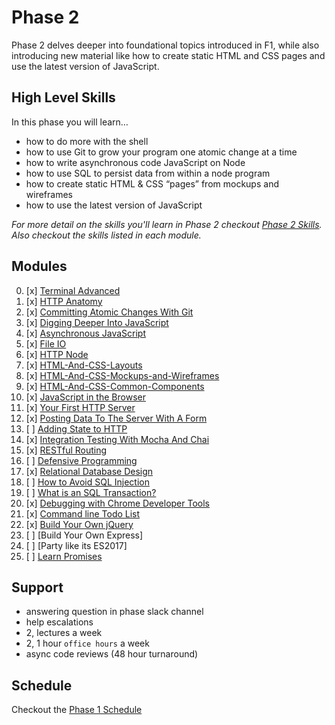 # Phase 2

Phase 2 delves deeper into foundational topics introduced in F1, while also
introducing new material like how to create static HTML and CSS pages and use
the latest version of JavaScript.


## High Level Skills

In this phase you will learn…

- how to do more with the shell
- how to use Git to grow your program one atomic change at a time
- how to write asynchronous code JavaScript on Node
- how to use SQL to persist data from within a node program
- how to create static HTML & CSS “pages” from mockups and wireframes
- how to use the latest version of JavaScript

_For more detail on the skills you'll learn in Phase 2 checkout
[Phase 2 Skills](./skills.md). Also checkout the skills listed in each module._


## Modules

0. [x] [Terminal Advanced](../../modules/Terminal-Advanced)
0. [x] [HTTP Anatomy](../../modules/HTTP-Anatomy)
0. [x] [Committing Atomic Changes With Git](../../modules/Committing-Atomic-Changes-With-Git)
0. [x] [Digging Deeper Into JavaScript](../../modules/Digging-Deeper-Into-Javascript)
0. [x] [Asynchronous JavaScript](../../modules/Asynchronous-JavaScript)
0. [x] [File IO](../../modules/File-IO)
0. [x] [HTTP Node](../../modules/HTTP-Node)
0. [x] [HTML-And-CSS-Layouts](../../modules/HTML-And-CSS-Layouts)
0. [x] [HTML-And-CSS-Mockups-and-Wireframes](../../modules/HTML-And-CSS-Mockups-and-Wireframes)
0. [x] [HTML-And-CSS-Common-Components](../../modules/HTML-And-CSS-Common-Components)
0. [x] [JavaScript in the Browser](../../modules/JavaScript-in-the-Browser)
0. [x] [Your First HTTP Server](../../modules/Your-First-HTTP-Server)
0. [x] [Posting Data To The Server With A Form](../../modules/Posting-Data-To-The-Server-With-A-Form)
0. [ ] [Adding State to HTTP](../../modules/Adding-State-to-HTTP)
0. [x] [Integration Testing With Mocha And Chai](../../modules/Integration-Testing-With-Mocha-And-Chai)
0. [x] [RESTful Routing](../../modules/RESTful-Routing)
0. [ ] [Defensive Programming](../../modules/Defensive-Programming)
0. [x] [Relational Database Design](../../modules/Relational-Database-Design)
0. [ ] [How to Avoid SQL Injection](../../modules/How-to-Avoid-SQL-Injection)
0. [ ] [What is an SQL Transaction?](../../modules/What-is-an-SQL-Transaction)
0. [x] [Debugging with Chrome Developer Tools](../../modules/Debugging-with-Chrome-Developer-Tools)
0. [x] [Command line Todo List](../../modules/Command-Line-Todo-List)
0. [x] [Build Your Own jQuery](../../modules/Build-Your-Own-Jquery)
0. [ ] [Build Your Own Express]
0. [ ] [Party like its ES2017]
0. [ ] [Learn Promises](../../modules/Learn-Promises)

## Support

- answering question in phase slack channel
- help escalations
- 2, lectures a week
- 2, 1 hour `office hours` a week
- async code reviews (48 hour turnaround)


## Schedule

Checkout the [Phase 1 Schedule](./schedule.md)
